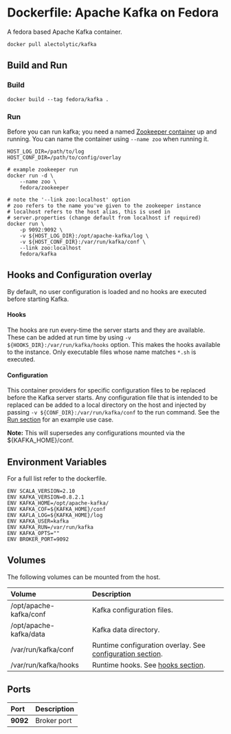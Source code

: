 # Dockerfile: Apache Kafka on Fedora

A fedora based Apache Kafka container.

```
docker pull alectolytic/kafka
```

## Build and Run
### Build
```
docker build --tag fedora/kafka .
```

### Run
Before you can run kafka; you need a named [Zookeeper container](https://github.com/abn/dockerfiles/tree/master/fedora-zookeeper#dockerfile-apache-zookeeper-on-fedora) up and running. You can name the container using `--name zoo` when running it.

```
HOST_LOG_DIR=/path/to/log
HOST_CONF_DIR=/path/to/config/overlay

# example zookeeper run
docker run -d \
    --name zoo \
    fedora/zookeeper

# note the '--link zoo:localhost' option
# zoo refers to the name you've given to the zookeeper instance
# localhost refers to the host alias, this is used in
# server.properties (change default from localhost if required)
docker run \
    -p 9092:9092 \
    -v ${HOST_LOG_DIR}:/opt/apache-kafka/log \
    -v ${HOST_CONF_DIR}:/var/run/kafka/conf \
    --link zoo:localhost
    fedora/kafka
```

## Hooks and Configuration overlay
By default, no user configuration is loaded and no hooks are executed before starting Kafka.

#### Hooks
The hooks are run every-time the server starts and they are available. These can be added at run time by using `-v ${HOOKS_DIR}:/var/run/kafka/hooks` option. This makes the hooks available to the instance. Only executable files whose name matches `*.sh` is executed.

#### Configuration
This container providers for specific configuration files to be replaced before the Kafka server starts. Any configuration file that is intended to be replaced can be added to a local directory on the host and injected by passing `-v ${CONF_DIR}:/var/run/kafka/conf` to the run command. See the [Run section](#Run) for an example use case.

**Note:** This will supersedes any configurations mounted via the ${KAFKA_HOME}/conf.

## Environment Variables
For a full list refer to the dockerfile.

```
ENV SCALA_VERSION=2.10
ENV KAFKA_VERSION=0.8.2.1
ENV KAFKA_HOME=/opt/apache-kafka/
ENV KAFKA_COF=${KAFKA_HOME}/conf
ENV KAFLA_LOG=${KAFKA_HOME}/log
ENV KAFKA_USER=kafka
ENV KAFKA_RUN=/var/run/kafka
ENV KAFKA_OPTS=""
ENV BROKER_PORT=9092
```

## Volumes
The following volumes can be mounted from the host.

| Volume  | Description |
| :------------ | :------------ |
| /opt/apache-kafka/conf | Kafka configuration files. |
| /opt/apache-kafka/data | Kafka data directory. |
| /var/run/kafka/conf | Runtime configuration overlay. See [configuration section](#configuration). |
| /var/run/kafka/hooks |Runtime hooks. See [hooks section](#hooks). |

## Ports
| Port  | Description |
| :------------ | :------------ |
| **9092** | Broker port |
